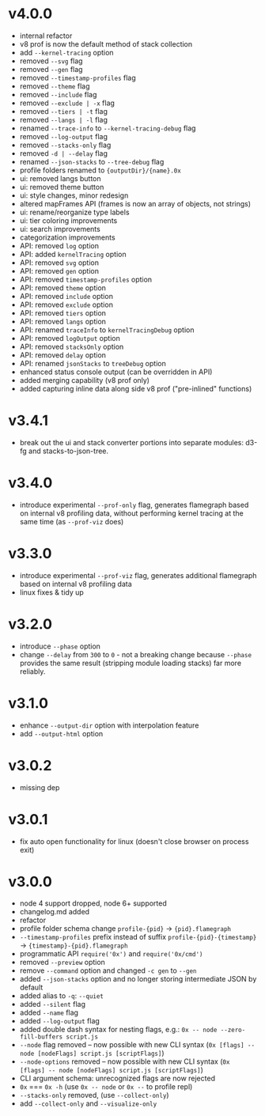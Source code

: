 # v4.0.0
* internal refactor
* v8 prof is now the default method of stack collection
* add `--kernel-tracing` option
* removed `--svg` flag
* removed `--gen` flag
* removed `--timestamp-profiles` flag
* removed `--theme` flag
* removed `--include` flag
* removed `--exclude | -x` flag
* removed `--tiers | -t` flag
* removed `--langs | -l` flag
* renamed `--trace-info` to `--kernel-tracing-debug` flag
* removed `--log-output` flag
* removed `--stacks-only` flag
* removed `-d | --delay` flag
* renamed `--json-stacks` to `--tree-debug` flag
* profile folders renamed to `{outputDir}/{name}.0x`
* ui: removed langs button
* ui: removed theme button
* ui: style changes, minor redesign
* altered mapFrames API (frames is now an array of objects, not strings)  
* ui: rename/reorganize type labels
* ui: tier coloring improvements
* ui: search improvements
* categorization improvements
* API: removed `log` option
* API: added `kernelTracing` option
* API: removed `svg` option
* API: removed `gen` option 
* API: removed `timestamp-profiles` option
* API: removed `theme` option
* API: removed `include` option
* API: removed `exclude` option
* API: removed `tiers` option
* API: removed `langs` option
* API: renamed `traceInfo` to `kernelTracingDebug` option
* API: removed `logOutput` option 
* API: removed `stacksOnly` option
* API: removed `delay` option 
* API: renamed `jsonStacks` to `treeDebug` option
* enhanced status console output (can be overridden in API)
* added merging capability (v8 prof only)
* added capturing inline data along side v8 prof ("pre-inlined" functions)


# v3.4.1
* break out the ui and stack converter portions into separate modules: d3-fg and stacks-to-json-tree.

# v3.4.0
* introduce experimental `--prof-only` flag, generates flamegraph based on internal v8 profiling data, without performing kernel tracing at the same time (as `--prof-viz` does)

# v3.3.0

* introduce experimental `--prof-viz` flag, generates additional flamegraph based on internal v8 profiling data
* linux fixes & tidy up

# v3.2.0

* introduce `--phase` option
* change `--delay` from `300` to `0` - not a breaking change 
because `--phase` provides the same result (stripping module loading stacks) 
far more reliably.

# v3.1.0

* enhance `--output-dir` option with interpolation feature
* add `--output-html` option 

# v3.0.2

* missing dep

# v3.0.1

* fix auto open functionality for linux (doesn't close browser on process exit)

# v3.0.0

* node 4 support dropped, node 6+ supported
* changelog.md added
* refactor
* profile folder schema change `profile-{pid}` -> `{pid}.flamegraph`
* `--timestamp-profiles` prefix instead of suffix `profile-{pid}-{timestamp}` -> `{timestamp}-{pid}.flamegraph`
* programmatic API `require('0x')` and `require('0x/cmd')`
* removed `--preview` option
* remove `--command` option and changed `-c gen` to `--gen`
* added `--json-stacks` option and no longer storing intermediate JSON by default
* added alias to `-q`: `--quiet`
* added `--silent` flag
* added `--name` flag
* added `--log-output` flag 
* added double dash syntax for nesting flags, e.g.: `0x -- node --zero-fill-buffers script.js`
* `--node` flag removed – now possible with new CLI syntax (`0x [flags] -- node [nodeFlags] script.js [scriptFlags]`)
* `--node-options` removed – now possible with new CLI syntax (`0x [flags] -- node [nodeFlags] script.js [scriptFlags]`)
* CLI argument schema: unrecognized flags are now rejected
* `0x` === `0x -h` (use `0x -- node` or `0x --` to profile repl)
* `--stacks-only` removed, (use `--collect-only`)
* add `--collect-only` and `--visualize-only`

